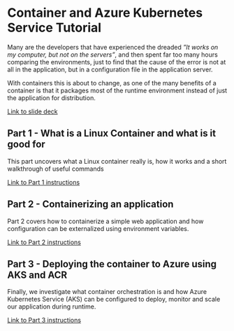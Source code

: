 # Container and Azure Kubernetes Service Tutorial

Many are the developers that have experienced the dreaded _”It works on my computer, but not on the servers”_, and then spent far too many hours comparing the environments, just to find that the cause of the error is not at all in the application, but in a configuration file in the application server. 

With containers this is about to change, as one of the many benefits of a container is that it packages most of the runtime environment instead of just the application for distribution.

[Link to slide deck](http://bit.ly/aksdocker)

## Part 1 - What is a Linux Container and what is it good for
This part uncovers what a Linux container really is, how it works and a short walkthrough of useful commands

[Link to Part 1 instructions](introduction/)

## Part 2 - Containerizing an application
Part 2 covers how to containerize a simple web application and how configuration can be externalized using environment variables.

[Link to Part 2 instructions](app/)

## Part 3 - Deploying the container to Azure using AKS and ACR
Finally, we investigate what container orchestration is and how Azure Kubernetes Service (AKS) can be configured to deploy, monitor and scale our application during runtime.

[Link to Part 3 instructions](k8s/)